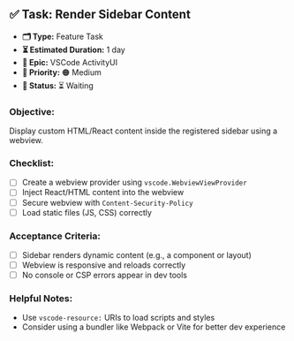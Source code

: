 ## ✅ Task: Render Sidebar Content

- **🗂 Type:** Feature Task  
- **⏳ Estimated Duration:** 1 day  
- **🎯 Epic:** VSCode ActivityUI  
- **🚦 Priority:** 🟠 Medium  
- **📍 Status:** ⏳ Waiting

### Objective:  
Display custom HTML/React content inside the registered sidebar using a webview.

### Checklist:
- [ ] Create a webview provider using `vscode.WebviewViewProvider`  
- [ ] Inject React/HTML content into the webview  
- [ ] Secure webview with `Content-Security-Policy`  
- [ ] Load static files (JS, CSS) correctly  

### Acceptance Criteria:
- [ ] Sidebar renders dynamic content (e.g., a component or layout)  
- [ ] Webview is responsive and reloads correctly  
- [ ] No console or CSP errors appear in dev tools  

### Helpful Notes:
- Use `vscode-resource:` URIs to load scripts and styles  
- Consider using a bundler like Webpack or Vite for better dev experience
